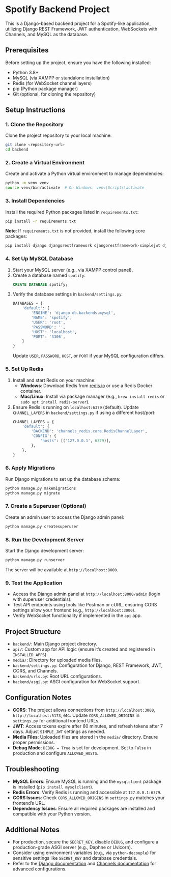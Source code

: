 # Spotify Backend Project

This is a Django-based backend project for a Spotify-like application, utilizing Django REST Framework, JWT authentication, WebSockets with Channels, and MySQL as the database.

## Prerequisites

Before setting up the project, ensure you have the following installed:
- Python 3.8+
- MySQL (via XAMPP or standalone installation)
- Redis (for WebSocket channel layers)
- pip (Python package manager)
- Git (optional, for cloning the repository)

## Setup Instructions

### 1. Clone the Repository
Clone the project repository to your local machine:
```bash
git clone <repository-url>
cd backend
```

### 2. Create a Virtual Environment
Create and activate a Python virtual environment to manage dependencies:
```bash
python -m venv venv
source venv/bin/activate  # On Windows: venv\Scripts\activate
```

### 3. Install Dependencies
Install the required Python packages listed in `requirements.txt`:
```bash
pip install -r requirements.txt
```
**Note**: If `requirements.txt` is not provided, install the following core packages:
```bash
pip install django djangorestframework djangorestframework-simplejwt django-cors-headers channels daphne channels-redis mysqlclient
```

### 4. Set Up MySQL Database
1. Start your MySQL server (e.g., via XAMPP control panel).
2. Create a database named `spotify`:
   ```sql
   CREATE DATABASE spotify;
   ```
3. Verify the database settings in `backend/settings.py`:
   ```python
   DATABASES = {
       'default': {
           'ENGINE': 'django.db.backends.mysql',
           'NAME': 'spotify',
           'USER': 'root',
           'PASSWORD': '',
           'HOST': 'localhost',
           'PORT': '3306',
       }
   }
   ```
   Update `USER`, `PASSWORD`, `HOST`, or `PORT` if your MySQL configuration differs.

### 5. Set Up Redis
1. Install and start Redis on your machine:
   - **Windows**: Download Redis from [redis.io](https://redis.io/download) or use a Redis Docker container.
   - **Mac/Linux**: Install via package manager (e.g., `brew install redis` or `sudo apt install redis-server`).
2. Ensure Redis is running on `localhost:6379` (default). Update `CHANNEL_LAYERS` in `backend/settings.py` if using a different host/port:
   ```python
   CHANNEL_LAYERS = {
       'default': {
           'BACKEND': 'channels_redis.core.RedisChannelLayer',
           'CONFIG': {
               "hosts": [('127.0.0.1', 6379)],
           },
       },
   }
   ```

### 6. Apply Migrations
Run Django migrations to set up the database schema:
```bash
python manage.py makemigrations
python manage.py migrate
```

### 7. Create a Superuser (Optional)
Create an admin user to access the Django admin panel:
```bash
python manage.py createsuperuser
```

### 8. Run the Development Server
Start the Django development server:
```bash
python manage.py runserver
```
The server will be available at `http://localhost:8000`.

### 9. Test the Application
- Access the Django admin panel at `http://localhost:8000/admin` (login with superuser credentials).
- Test API endpoints using tools like Postman or cURL, ensuring CORS settings allow your frontend (e.g., `http://localhost:3000`).
- Verify WebSocket functionality if implemented in the `api` app.

## Project Structure
- `backend/`: Main Django project directory.
- `api/`: Custom app for API logic (ensure it’s created and registered in `INSTALLED_APPS`).
- `media/`: Directory for uploaded media files.
- `backend/settings.py`: Configuration for Django, REST Framework, JWT, CORS, and Channels.
- `backend/urls.py`: Root URL configurations.
- `backend/asgi.py`: ASGI configuration for WebSocket support.

## Configuration Notes
- **CORS**: The project allows connections from `http://localhost:3000`, `http://localhost:5173`, etc. Update `CORS_ALLOWED_ORIGINS` in `settings.py` for additional frontend URLs.
- **JWT**: Access tokens expire after 60 minutes, and refresh tokens after 7 days. Adjust `SIMPLE_JWT` settings as needed.
- **Media Files**: Uploaded files are stored in the `media/` directory. Ensure proper permissions.
- **Debug Mode**: `DEBUG = True` is set for development. Set to `False` in production and configure `ALLOWED_HOSTS`.

## Troubleshooting
- **MySQL Errors**: Ensure MySQL is running and the `mysqlclient` package is installed (`pip install mysqlclient`).
- **Redis Errors**: Verify Redis is running and accessible at `127.0.0.1:6379`.
- **CORS Issues**: Check `CORS_ALLOWED_ORIGINS` in `settings.py` matches your frontend’s URL.
- **Dependency Issues**: Ensure all required packages are installed and compatible with your Python version.

## Additional Notes
- For production, secure the `SECRET_KEY`, disable `DEBUG`, and configure a production-grade ASGI server (e.g., Daphne or Uvicorn).
- Consider using environment variables (e.g., via `python-decouple`) for sensitive settings like `SECRET_KEY` and database credentials.
- Refer to the [Django documentation](https://docs.djangoproject.com/en/5.1/) and [Channels documentation](https://channels.readthedocs.io/) for advanced configurations.
